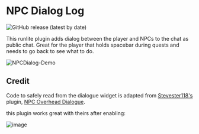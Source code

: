 # NPC Dialog Log
![GitHub release (latest by date)](https://img.shields.io/github/v/release/neilrush/npc-dialog-log)

This runlite plugin adds dialog between the player and NPCs to the chat as public chat.
Great for the player that holds spacebar during quests and needs to go back to see what to do.

![NPCDialog-Demo](https://user-images.githubusercontent.com/31221793/104380039-02281e80-54f0-11eb-8f5c-8b7bfe3aa165.gif)
## Credit
Code to safely read from the dialogue widget is adapted from [Stevester118's](https://github.com/Stevester118) plugin, [NPC Overhead Dialogue](https://github.com/Stevester118/NPC-Overhead-Dialogue).

this plugin works great with theirs after enabling:

![image](https://user-images.githubusercontent.com/31221793/104382110-32bd8780-54f3-11eb-9f61-f0586f14394e.png)

